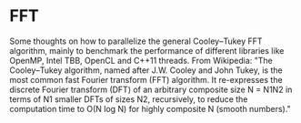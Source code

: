 # FFT
Some thoughts on how to parallelize the general Cooley–Tukey FFT algorithm, mainly to benchmark the performance of different libraries like OpenMP, Intel TBB, OpenCL and C++11 threads.
From Wikipedia:
"The Cooley–Tukey algorithm, named after J.W. Cooley and John Tukey, is the most common fast Fourier transform (FFT) algorithm. It re-expresses the discrete Fourier transform (DFT) of an arbitrary composite size N = N1N2 in terms of N1 smaller DFTs of sizes N2, recursively, to reduce the computation time to O(N log N) for highly composite N (smooth numbers)."
